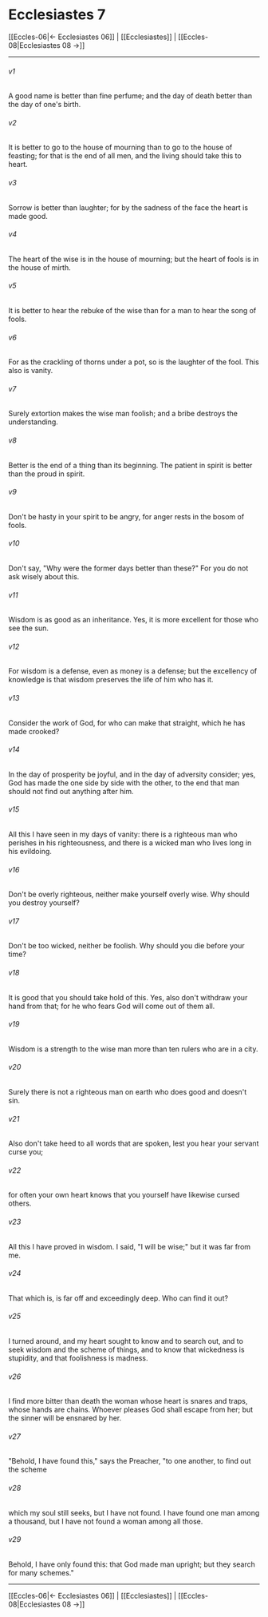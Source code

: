 # Ecclesiastes 7

[[Eccles-06|← Ecclesiastes 06]] | [[Ecclesiastes]] | [[Eccles-08|Ecclesiastes 08 →]]
***



###### v1 
A good name is better than fine perfume; and the day of death better than the day of one's birth. 

###### v2 
It is better to go to the house of mourning than to go to the house of feasting; for that is the end of all men, and the living should take this to heart. 

###### v3 
Sorrow is better than laughter; for by the sadness of the face the heart is made good. 

###### v4 
The heart of the wise is in the house of mourning; but the heart of fools is in the house of mirth. 

###### v5 
It is better to hear the rebuke of the wise than for a man to hear the song of fools. 

###### v6 
For as the crackling of thorns under a pot, so is the laughter of the fool. This also is vanity. 

###### v7 
Surely extortion makes the wise man foolish; and a bribe destroys the understanding. 

###### v8 
Better is the end of a thing than its beginning. The patient in spirit is better than the proud in spirit. 

###### v9 
Don't be hasty in your spirit to be angry, for anger rests in the bosom of fools. 

###### v10 
Don't say, "Why were the former days better than these?" For you do not ask wisely about this. 

###### v11 
Wisdom is as good as an inheritance. Yes, it is more excellent for those who see the sun. 

###### v12 
For wisdom is a defense, even as money is a defense; but the excellency of knowledge is that wisdom preserves the life of him who has it. 

###### v13 
Consider the work of God, for who can make that straight, which he has made crooked? 

###### v14 
In the day of prosperity be joyful, and in the day of adversity consider; yes, God has made the one side by side with the other, to the end that man should not find out anything after him. 

###### v15 
All this I have seen in my days of vanity: there is a righteous man who perishes in his righteousness, and there is a wicked man who lives long in his evildoing. 

###### v16 
Don't be overly righteous, neither make yourself overly wise. Why should you destroy yourself? 

###### v17 
Don't be too wicked, neither be foolish. Why should you die before your time? 

###### v18 
It is good that you should take hold of this. Yes, also don't withdraw your hand from that; for he who fears God will come out of them all. 

###### v19 
Wisdom is a strength to the wise man more than ten rulers who are in a city. 

###### v20 
Surely there is not a righteous man on earth who does good and doesn't sin. 

###### v21 
Also don't take heed to all words that are spoken, lest you hear your servant curse you; 

###### v22 
for often your own heart knows that you yourself have likewise cursed others. 

###### v23 
All this I have proved in wisdom. I said, "I will be wise;" but it was far from me. 

###### v24 
That which is, is far off and exceedingly deep. Who can find it out? 

###### v25 
I turned around, and my heart sought to know and to search out, and to seek wisdom and the scheme of things, and to know that wickedness is stupidity, and that foolishness is madness. 

###### v26 
I find more bitter than death the woman whose heart is snares and traps, whose hands are chains. Whoever pleases God shall escape from her; but the sinner will be ensnared by her. 

###### v27 
"Behold, I have found this," says the Preacher, "to one another, to find out the scheme 

###### v28 
which my soul still seeks, but I have not found. I have found one man among a thousand, but I have not found a woman among all those. 

###### v29 
Behold, I have only found this: that God made man upright; but they search for many schemes."

***
[[Eccles-06|← Ecclesiastes 06]] | [[Ecclesiastes]] | [[Eccles-08|Ecclesiastes 08 →]]
